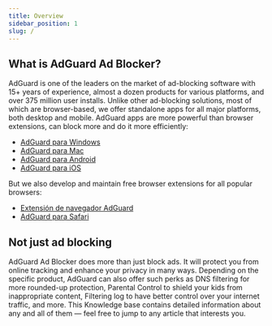 ```yaml
---
title: Overview
sidebar_position: 1
slug: /
---
```


## What is AdGuard Ad Blocker?

AdGuard is one of the leaders on the market of ad-blocking software with 15+ years of experience, almost a dozen products for various platforms, and over 375 million user installs. Unlike other ad-blocking solutions, most of which are browser-based, we offer standalone apps for all major platforms, both desktop and mobile. AdGuard apps are more powerful than browser extensions, can block more and do it more efficiently:

- [AdGuard para Windows](/adguard-for-windows/features/home-screen)
- [AdGuard para Mac](/adguard-for-mac/features/main)
- [AdGuard para Android](/adguard-for-android/features/protection/ad-blocking)
- [AdGuard para iOS](/adguard-for-ios/features/safari-protection)

But we also develop and maintain free browser extensions for all popular browsers:

- [Extensión de navegador AdGuard](/adguard-browser-extension/features/filters)
- [AdGuard para Safari](/adguard-for-safari/features/general)

## Not just ad blocking

AdGuard Ad Blocker does more than just block ads. It will protect you from online tracking and enhance your privacy in many ways. Depending on the specific product, AdGuard can also offer such perks as DNS filtering for more rounded-up protection, Parental Control to shield your kids from inappropriate content, Filtering log to have better control over your internet traffic, and more. This Knowledge base contains detailed information about any and all of them — feel free to jump to any article that interests you.
